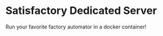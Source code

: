 Satisfactory Dedicated Server
=============================

Run your favorite factory automator in a docker container!
